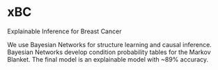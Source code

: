 # xBC
Explainable Inference for Breast Cancer

We use Bayesian Networks for structure learning and causal inference. Bayesian Networks develop condition probability tables for the Markov Blanket. The final model is an explainable model with ~89% accuracy.
